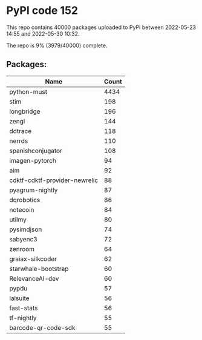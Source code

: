 # PyPI code 152

This repo contains 40000 packages uploaded to PyPI between 
2022-05-23 14:55 and 2022-05-30 10:32.

The repo is 9% (3979/40000) complete.

## Packages:

| Name  | Count |
| ----- | ----- |
| python-must | 4434 |
| stim | 198 |
| longbridge | 196 |
| zengl | 144 |
| ddtrace | 118 |
| nerrds | 110 |
| spanishconjugator | 108 |
| imagen-pytorch | 94 |
| aim | 92 |
| cdktf-cdktf-provider-newrelic | 88 |
| pyagrum-nightly | 87 |
| dqrobotics | 86 |
| notecoin | 84 |
| utilmy | 80 |
| pysimdjson | 74 |
| sabyenc3 | 72 |
| zenroom | 64 |
| graiax-silkcoder | 62 |
| starwhale-bootstrap | 60 |
| RelevanceAI-dev | 60 |
| pypdu | 57 |
| lalsuite | 56 |
| fast-stats | 56 |
| tf-nightly | 55 |
| barcode-qr-code-sdk | 55 |


